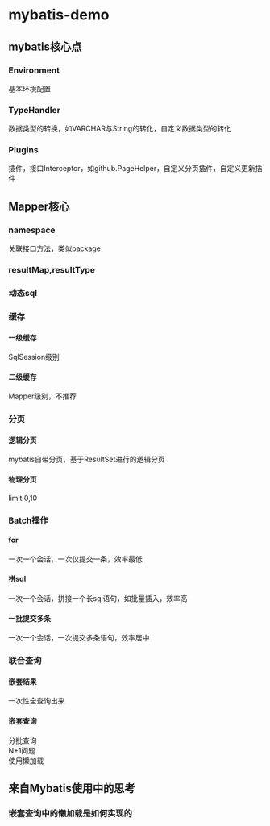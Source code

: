# mybatis-demo
## mybatis核心点
### Environment
基本环境配置
### TypeHandler
数据类型的转换，如VARCHAR与String的转化，自定义数据类型的转化
### Plugins
插件，接口Interceptor，如github.PageHelper，自定义分页插件，自定义更新插件
## Mapper核心
### namespace
关联接口方法，类似package
### resultMap,resultType
### 动态sql
### 缓存
#### 一级缓存
SqlSession级别
#### 二级缓存
Mapper级别，不推荐
### 分页
#### 逻辑分页
mybatis自带分页，基于ResultSet进行的逻辑分页
#### 物理分页
limit 0,10
### Batch操作
#### for
一次一个会话，一次仅提交一条，效率最低
#### 拼sql
一次一个会话，拼接一个长sql语句，如批量插入，效率高
#### 一批提交多条
一次一个会话，一次提交多条语句，效率居中
### 联合查询
#### 嵌套结果
一次性全查询出来
#### 嵌套查询
分批查询<br>
N+1问题<br>
使用懒加载

## 来自Mybatis使用中的思考
### 嵌套查询中的懒加载是如何实现的